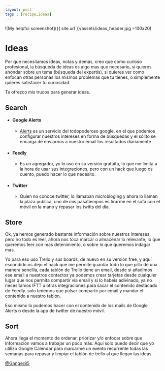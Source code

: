 ```yaml
---
layout: post
tags : [recipe,ideas]
---
```

![My helpful screenshot]({{ site.url }}/assets/ideas_header.jpg =100x20)
# Ideas

Por que necesitamos ideas, notas y demás, creo que como curioso profesional, la búsqueda de ideas es algo mas que necesario, si quieres ahondar sobre un tema (búsqueda del expertis), si quieres ver como enfocan otras personas los mismos problemas que tu tienes, o simplemente quieres satisfacer tu curiosidad.

Te ofrezco mis trucos para generar ideas.
## Search
* #### Google Alerts
  * [Alerts](https://www.google.es/alerts) es un servicio del todopoderoso google, en el que podemos configurar nuestros intereses en forma de búsquedas y el sólito se encarga de enviarnos a nuestro email los resultados diariamente
* #### Feedly
  * Es un agregador, yo lo uso en su versión gratuita, lo que me limita a la hora de usar sus integraciones, pero con un hack que luego os cuento, puedo hacer lo que necesito.
* #### Twitter
  * Quien no conoce twitter, lo llamaban microbloging y ahora lo llaman la plaza publica, uno de mis pasatiempos es tirarme en el sofá con el móvil en la mano y repasar los twitts del día.


## Store
Ok, ya hemos generado bastante información sobre nuestros intereses, pero no todo es leer, ahora nos toca marcar o almacenar lo relevante, lo que queremos leer con mas detenimiento, o sobre lo que queremos indagar mas.

Yo para eso uso Trello y sus boards, de nuevo en su versión free, y aquí escondido os dejo el hack que me permite guardar todo lo que pillo  de una manera sencilla, cada tablón de Trello tiene un email, desde si añadimos ese email a nuestros contactos ya podemos crear tarjetas desde cualquier lugar que nos permita compartir vía email y si lo habéis adivinado, ya no necesitamos IFTT u otras integraciones para sacar el contenido destacado de Feedly. solo tenemos que pulsar compartir por email y mandar el contenido a nuestro tablón.

Eso mismo lo podemos hacer con el contenido de los mails de Google Alerts o desde la app de twitter de nuestro móvil.

## Sort

Ahora llega el momento de ordenar, priorizar y/o enfocar sobre que información vamos a trabajar un poco más.
Aquí solo puedo decir que yo utilizo Google Calendar para marcarme un evento recurrente todas las semanas para repasar y limpiar el tablón de trello al que llegan las ideas.



[@Ganger85](http://twitter.com/ganger85)
